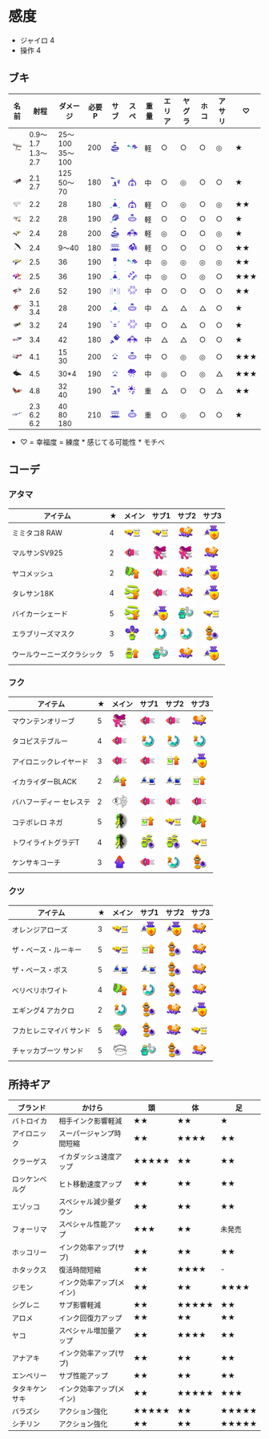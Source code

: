# 感度
* ジャイロ 4
* 操作 4

## ブキ
|名前|射程|ダメージ|必要P|サブ|スペ|重量|エリア|ヤグラ|ホコ|アサリ|♡|
|-|-|-|-|-|-|-|-|-|-|-|-|
|<img src="./images/CarbonRollerDeco.png" width="32px" alt="カーデコ" />|0.9〜1.7<br>1.3〜2.7|25〜100<br>35〜100|200|<img src="images/BurstBomb.png" width="32px" alt="クイボ" />|<img src="images/Trizooka.png" width="32px" alt="ウルショ" />|軽|○|○|○|◎|★|
|<img src="./images/Blaster.png" width="32px" alt="ホットブラスター" />|2.1<br>2.7|125<br>50〜70|180|<img src="images/Autobomb.png" width="32px" alt="スプボ" />|<img src="images/BigBubbler.png" width="32px" alt="バリア" />|中|○|◎|○|○|★|
|<img src="./images/SplattershotJr.png" width="32px" alt="わかば" />|2.2|28|180|<img src="images/SplatBomb.png" width="32px" alt="スプボ" />|<img src="images/BigBubbler.png" width="32px" alt="バリア" />|軽|○|◎|○|◎|★★|
|<img src="./images/CustomSplattershotJr.png" width="32px" alt="もみじ" />|2.2|28|190|<img src="images/Torpedo.png" width="32px" alt="トーピード" />|<img src="images/WaveBreaker.png" width="32px" alt="ソナー" />|軽|○|○|○|○|★|
|<img src="./images/Splash-O-Matic.png" width="32px" alt="シャーカー" />|2.4|28|200|<img src="images/BurstBomb.png" width="32px" alt="クイボ" />|<img src="images/CrabTank.png" width="32px" alt="カニ" />|軽|◎|○|○|◎|★|
|<img src="./images/UndercoverBrella.png" width="32px" alt="スパイ" />|2.4|9〜40|180|<img src="images/InkMine.png" width="32px" alt="トラップ" />|<img src="images/Reefslider.png" width="32px" alt="サメ" />|軽|○|○|○|○|★★|
|<img src="./images/Splattershot.png" width="32px" alt="スシ" />|2.5|36|190|<img src="images/SuctionBomb.png" width="32px" alt="キューバン" />|<img src="images/Trizooka.png" width="32px" alt="ウルショ" />|中|◎|◎|◎|◎|★★|
|<img src="./images/TentatekSplattershot.png" width="32px" alt="スシコラ" />|2.5|36|190|<img src="images/SplatBomb.png" width="32px" alt="スプボ" />|<img src="images/TripleInkstrike.png" width="32px" alt="トルネ" />|中|◎|○|◎|○|★★★|
|<img src="./images/52Gal.png" width="32px" alt="52" />|2.6|52|190|<img src="images/SplashWall.png" width="32px" alt="シールド" />|<img src="images/KillerWail5.1.png" width="32px" alt="メガホン" />|中|○|○|○|○|★★|
|<img src="./images/DualieSquelchers.png" width="32px" alt="デュアル" />|3.1<br>3.4|28|200|<img src="images/SplatBomb.png" width="32px" alt="スプボ" />|<img src="images/WaveBreaker.png" width="32px" alt="ソナー" />|中|△|△|△|○|★|
|<img src="./images/SplattershotNova.png" width="32px" alt="スペシュ" />|3.2|24|190|<img src="images/PointSensor.png" width="32px" alt="ポイセン" />|<img src="images/KillerWail5.1.png" width="32px" alt="メガホン" />|中|○|△|○|○|★|
|<img src="./images/SplattershotPro.png" width="32px" alt="プライム" />|3.4|42|180|<img src="images/AngleShooter.png" width="32px" alt="マーカー" />|<img src="images/CrabTank.png" width="32px" alt="カニ" />|中|△|△|○|○|★|
|<img src="./images/HeavySplatling.png" width="32px" alt="バレル" />|4.1|15<br>30|200|<img src="images/Sprinkler.png" width="32px" alt="スプリンクラー" />|<img src="images/WaveBreaker.png" width="32px" alt="ソナー" />|中|○|◎|◎|○|★★★|
|<img src="./images/Bloblobber.png" width="32px" alt="オフロ" />|4.5|30\*4|190|<img src="images/Sprinkler.png" width="32px" alt="スプリンクラー" />|<img src="images/InkStorm.png" width="32px" alt="アメ" />|中|◎|○|◎|△|★★★|
|<img src="./images/HydraSplatling.png" width="32px" alt="ハイドラ" />|4.8|32<br>40|190|<img src="images/Autobomb.png" width="32px" alt="ロボム" />|<img src="images/BooyahBomb.png" width="32px" alt="ナイスダマ" />|重|△|○|○|△|★★|
|<img src="./images/E-liter4K.png" width="32px" alt="リッター" />|2.3<br>6.2<br>6.2|40<br>80<br>180|210|<img src="images/InkMine.png" width="32px" alt="トラップ" />|<img src="images/WaveBreaker.png" width="32px" alt="ソナー" />|重|○|◎|○|○|★|

- ♡ = 幸福度 = 練度 * 感じてる可能性 * モチベ
## コーデ
### アタマ
|アイテム|★|メイン|サブ1|サブ2|サブ3|
|-|-|-|-|-|-|
|ミミタコ8 RAW|4|<img src="./images/InkSaver(Main).webp" width="32px" alt="メイン効率" />|<img src="./images/InkSaver(Main).webp" width="32px" alt="メイン効率" />|<img src="./images/InkResistanceUp.webp" width="32px" alt="安全靴" />|<img src="./images/SubResistanceUp.webp" width="32px" alt="サブ減" />|
|マルサンSV925|2|<img src="./images/SwimSpeedUp.webp" width="32px" alt="イカ速" />|<img src="./images/RunSpeedUp.webp" width="32px" alt="ヒト速" />|<img src="./images/RunSpeedUp.webp" width="32px" alt="ヒト速" />|<img src="./images/InkResistanceUp.webp" width="32px" alt="安全靴" />|
|ヤコメッシュ|2|<img src="./images/SpecialPowerUp.webp" width="32px" alt="スペ性" />|<img src="./images/SwimSpeedUp.webp" width="32px" alt="イカ速" />|<img src="./images/InkResistanceUp.webp" width="32px" alt="安全靴" />|<img src="./images/SubResistanceUp.webp" width="32px" alt="サブ減" />|
|タレサン18K|4|<img src="./images/LastDitchEffort.webp" width="32px" alt="ラスパ" />|<img src="./images/SwimSpeedUp.webp" width="32px" alt="イカ速" />|<img src="./images/InkResistanceUp.webp" width="32px" alt="安全靴" />|<img src="./images/SubResistanceUp.webp" width="32px" alt="サブ減" />|
|バイカーシェード|5|<img src="./images/LastDitchEffort.webp" width="32px" alt="ラスパ" />|<img src="./images/SubResistanceUp.webp" width="32px" alt="サブ減" />|<img src="./images/SpecialSaver.webp" width="32px" alt="スペ減" />|<img src="./images/InkSaver(Main).webp" width="32px" alt="メイン効率" />|
|エラブリーズマスク|3|<img src="./images/Tenacity.webp" width="32px" alt="逆境" />|<img src="./images/SpecialChargeUp.webp" width="32px" alt="スペ増" />|<img src="./images/SpecialChargeUp.webp" width="32px" alt="スペ増" />|<img src="./images/QuickSuperJump.webp" width="32px" alt="ジャン短" />|
|ウールウーニーズクラシック|5|<img src="./images/Comeback.webp" width="32px" alt="カムバ" />|<img src="./images/SpecialSaver.webp" width="32px" alt="スペ減" />|<img src="./images/InkResistanceUp.webp" width="32px" alt="安全靴" />|<img src="./images/SubResistanceUp.webp" width="32px" alt="サブ減" />|
### フク
|アイテム|★|メイン|サブ1|サブ2|サブ3|
|-|-|-|-|-|-|
|マウンテンオリーブ|5|<img src="./images/RunSpeedUp.webp" width="32px" alt="ヒト速" />|<img src="./images/SwimSpeedUp.webp" width="32px" alt="イカ速" />|<img src="./images/SwimSpeedUp.webp" width="32px" alt="イカ速" />|<img src="./images/InkResistanceUp.webp" width="32px" alt="安全靴" />|
|タコピステブルー|4|<img src="./images/SwimSpeedUp.webp" width="32px" alt="イカ速" />|<img src="./images/SpecialChargeUp.webp" width="32px" alt="スペ増" />|<img src="./images/SpecialChargeUp.webp" width="32px" alt="スペ増" />|<img src="./images/SpecialChargeUp.webp" width="32px" alt="スペ増" />|
|アイロニックレイヤード|3|<img src="./images/SwimSpeedUp.webp" width="32px" alt="イカ速" />|<img src="./images/SwimSpeedUp.webp" width="32px" alt="イカ速" />|<img src="./images/InkRecoveryUp.webp" width="32px" alt="インク" />|<img src="./images/SubResistanceUp.webp" width="32px" alt="サブ減" />|
|イカライダーBLACK|2|<img src="./images/SubPowerUp.webp" width="32px" alt="サブ性" />|<img src="./images/InkSaver(Sub).webp" width="32px" alt="サブ効率" />|<img src="./images/InkSaver(Sub).webp" width="32px" alt="サブ効率" />|<img src="./images/InkRecoveryUp.webp" width="32px" alt="インク回復" />|
|バハフーディー セレステ|2|<img src="./images/NinjaSquid.webp" width="32px" alt="イカニン" />|<img src="./images/SwimSpeedUp.webp" width="32px" alt="イカ速" />|<img src="./images/SwimSpeedUp.webp" width="32px" alt="イカ速" />|<img src="./images/SwimSpeedUp.webp" width="32px" alt="イカ速" />|
|コテボレロ ネガ|5|<img src="./images/ThermalInk.webp" width="32px" alt="サーマル" />|<img src="./images/InkRecoveryUp.webp" width="32px" alt="インク回復" />|<img src="./images/InkSaver(Main).webp" width="32px" alt="メイン効率" />|<img src="./images/SpecialPowerUp.webp" width="32px" alt="スペ性" />|
|トワイライトグラデT|4|<img src="./images/ThermalInk.webp" width="32px" alt="サーマル" />|<img src="./images/QuickRespawn.webp" width="32px" alt="復短" />|<img src="./images/QuickRespawn.webp" width="32px" alt="復短" />|<img src="./images/InkSaver(Main).webp" width="32px" alt="メイン効率" />|
|ケンサキコーチ|3|<img src="./images/RespawnPunisher.webp" width="32px" alt="ペナアップ" />|<img src="./images/SwimSpeedUp.webp" width="32px" alt="イカ速" />|<img src="./images/SpecialChargeUp.webp" width="32px" alt="スペ" />|<img src="./images/QuickSuperJump.webp" width="32px" alt="スジャン" />|
### クツ
|アイテム|★|メイン|サブ1|サブ2|サブ3|
|-|-|-|-|-|-|
|オレンジアローズ|3|<img src="./images/InkSaver(Main).webp" width="32px" alt="メイン効率" />|<img src="./images/SubResistanceUp.webp" width="32px" alt="サブ減" />|<img src="./images/SubResistanceUp.webp" width="32px" alt="サブ減" />|<img src="./images/InkResistanceUp.webp" width="32px" alt="安全靴" />|
|ザ・ベース・ルーキー|5|<img src="./images/InkSaver(Main).webp" width="32px" alt="メイン効率" />|<img src="./images/InkRecoveryUp.webp" width="32px" alt="インク回復" />|<img src="./images/QuickSuperJump.webp" width="32px" alt="ジャン短" />|<img src="./images/InkResistanceUp.webp" width="32px" alt="安全靴" />|
|ザ・ベース・ボス|5|<img src="./images/InkSaver(Sub).webp" width="32px" alt="サブ効率" />|<img src="./images/InkSaver(Sub).webp" width="32px" alt="サブ効率" />|<img src="./images/QuickSuperJump.webp" width="32px" alt="ジャン短" />|<img src="./images/InkResistanceUp.webp" width="32px" alt="安全靴" />|
|ベリベリホワイト|4|<img src="./images/SpecialPowerUp.webp" width="32px" alt="スペ性" />|<img src="./images/SpecialChargeUp.webp" width="32px" alt="スペ増" />|<img src="./images/QuickSuperJump.webp" width="32px" alt="ジャン短" />|<img src="./images/InkResistanceUp.webp" width="32px" alt="安全靴" />|
|エギング4 アカクロ|2|<img src="./images/SpecialChargeUp.webp" width="32px" alt="スペ増" />|<img src="./images/QuickSuperJump.webp" width="32px" alt="ジャン短" />|<img src="./images/InkResistanceUp.webp" width="32px" alt="安全靴" />|<img src="./images/SubResistanceUp.webp" width="32px" alt="サブ減" />|
|フカヒレニマイバ サンド|5|<img src="./images/ObjectShredder.webp" width="32px" alt="対物" />|<img src="./images/QuickSuperJump.webp" width="32px" alt="ジャン短" />|<img src="./images/InkResistanceUp.webp" width="32px" alt="安全靴" />|<img src="./images/InkSaver(Main).webp" width="32px" alt="メイン効率" />|
|チャッカブーツ サンド|5|<img src="./images/StealthJump.webp" width="32px" alt="ステジャン" />|<img src="./images/SpecialSaver.webp" width="32px" alt="スペ減" />|<img src="./images/QuickSuperJump.webp" width="32px" alt="ジャン短" />|<img src="./images/InkResistanceUp.webp" width="32px" alt="安全靴" />|
## 所持ギア
|ブランド|かけら|頭|体|足|
|-|-|-|-|-|
|バトロイカ|相手インク影響軽減|★★|★★|★|
|アイロニック|スーパージャンプ時間短縮|★★|★★★★|★★|
|クラーゲス|イカダッシュ速度アップ|★★★★★|★★|★★|
|ロッケンベルグ|ヒト移動速度アップ|★★|★★|★★|
|エゾッコ|スペシャル減少量ダウン|★★|★★|★★|
|フォーリマ|スペシャル性能アップ|★★★|★★|未発売|
|ホッコリー|インク効率アップ(サブ)|★★|★★|★★|
|ホタックス|復活時間短縮|★★|★★★★|-|
|ジモン|インク効率アップ(メイン)|★★|★★|★★★★|
|シグレニ|サブ影響軽減|★★|★★★★★|★★|
|アロメ|インク回復力アップ|★★|★★|★★|
|ヤコ|スペシャル増加量アップ|★★|★★★★|★★|
|アナアキ|インク効率アップ(サブ)|★★|★★|★★|
|エンペリー|サブ性能アップ|★★|★★|★★|
|タタキケンサキ|インク効率アップ(メイン)|★★|★★★★★|★★★|
|バラズシ|アクション強化|★★★★★|★★|★★★★★|
|シチリン|アクション強化|★★|★★|★★★★★|